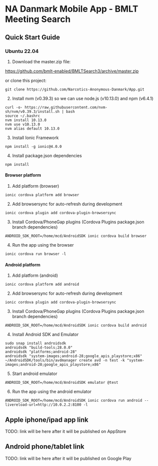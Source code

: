 # NA Danmark Mobile App - BMLT Meeting Search

## Quick Start Guide

### Ubuntu 22.04

1. Download the master.zip file:

https://github.com/bmlt-enabled/BMLTSearch3/archive/master.zip

or clone this project:

```
git clone https://github.com/Narcotics-Anonymous-Danmark/App.git
```

2. Install nvm (v0.39.3) so we can use node.js (v10.13.0) and npm (v6.4.1)

```
curl -o- https://raw.githubusercontent.com/nvm-sh/nvm/v0.39.3/install.sh | bash
source ~/.bashrc
nvm install 10.13.0
nvm use v10.13.0 
nvm alias default 10.13.0
```

3. Install Ionic Framework

```
npm install -g ionic@4.0.0
```

4. Install package.json dependencies

```
npm install
```

#### Browser platform

1. Add platform (browser)

```
ionic cordova platform add browser
```

2. Add browsersync for auto-refresh during development

```
ionic cordova plugin add cordova-plugin-browsersync
```

3. Install Cordova/PhoneGap plugins (Cordova Plugins package.json branch dependencies)

```
ANDROID_SDK_ROOT=/home/mcd/AndroidSDK ionic cordova build browser
```

4. Run the app using the browser

```
ionic cordova run browser -l
```

#### Android platform

1. Add platform (android)

```
ionic cordova platform add android
```

2. Add browsersync for auto-refresh during development

```
ionic cordova plugin add cordova-plugin-browsersync
```

3. Install Cordova/PhoneGap plugins (Cordova Plugins package.json branch dependencies)

```
ANDROID_SDK_ROOT=/home/mcd/AndroidSDK ionic cordova build android
```

4. Install Android SDK and Emulator

```
sudo snap install androidsdk
androidsdk "build-tools;28.0.0"
androidsdk "platforms;android-28"
androidsdk "system-images;android-28;google_apis_playstore;x86"
~/AndroidSDK/tools/bin/avdmanager create avd -n test -k "system-images;android-28;google_apis_playstore;x86"
```

5. Start android emulator

```
ANDROID_SDK_ROOT=/home/mcd/AndroidSDK emulator @test
```

6. Run the app using the android emulator

```
ANDROID_SDK_ROOT=/home/mcd/AndroidSDK ionic cordova run android --livereload-url=http://10.0.2.2:8100 -l
```


## Apple iphone/ipad app link

TODO: link will be here after it will be published on AppStore

## Android phone/tablet link

TODO: link will be here after it will be published on Google Play